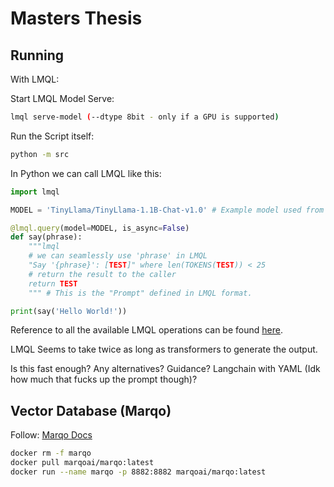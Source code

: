# Masters Thesis

## Running

With LMQL:

Start LMQL Model Serve:

```bash
lmql serve-model (--dtype 8bit - only if a GPU is supported)
```

Run the Script itself:

```bash
python -m src
```

In Python we can call LMQL like this:

```python
import lmql

MODEL = 'TinyLlama/TinyLlama-1.1B-Chat-v1.0' # Example model used from huggingface

@lmql.query(model=MODEL, is_async=False)
def say(phrase):
    """lmql
    # we can seamlessly use 'phrase' in LMQL
    "Say '{phrase}': [TEST]" where len(TOKENS(TEST)) < 25
    # return the result to the caller
    return TEST
    """ # This is the "Prompt" defined in LMQL format.

print(say('Hello World!'))
```

Reference to all the available LMQL operations can be found [here](https://github.com/eth-sri/lmql/blob/main/src/lmql/ops/ops.py#L917).

LMQL Seems to take twice as long as transformers to generate the output.

Is this fast enough? Any alternatives? Guidance? Langchain with YAML (Idk how much that fucks up the prompt though)?

## Vector Database (Marqo)

Follow: [Marqo Docs](https://github.com/marqo-ai/marqo)

```bash
docker rm -f marqo
docker pull marqoai/marqo:latest
docker run --name marqo -p 8882:8882 marqoai/marqo:latest
```
